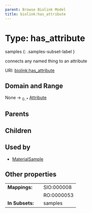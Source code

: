 ```yaml
---
parent: Browse Biolink Model
title: biolink:has_attribute
---
```


# Type: has_attribute

samples
{: .samples-subset-label }


connects any named thing to an attribute

URI: [biolink:has_attribute](https://w3id.org/biolink/vocab/has_attribute)

## Domain and Range

None ->  <sub>0..*</sub> [Attribute](Attribute.md)

## Parents


## Children


## Used by

 * [MaterialSample](MaterialSample.md)

## Other properties

|  |  |  |
| --- | --- | --- |
| **Mappings:** | | SIO:000008 |
|  | | RO:0000053 |
| **In Subsets:** | | samples |

